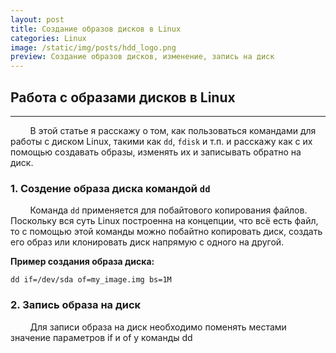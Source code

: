 ```yaml
---
layout: post
title: Создание образов дисков в Linux  
categories: Linux
image: /static/img/posts/hdd_logo.png
preview: Создание образов дисков, изменение, запись на диск
---
```


## Работа с образами дисков в Linux

---
 &nbsp; &nbsp; &nbsp; &nbsp; В этой статье я расскажу о том, как пользоваться командами для работы с диском Linux, такими как ```dd```, ```fdisk``` и т.п. и расскажу как с их помощью создавать образы, изменять их и записывать обратно на диск.


### 1. Создение образа диска командой ```dd```


&nbsp; &nbsp; &nbsp; &nbsp; Команда ```dd``` применяется для побайтового копирования файлов. Поскольку вся суть Linux построенна на концепции, что всё есть файл, то с помощью этой команды можно побайтно копировать диск, создать его образ или клонировать диск напрямую с одного на другой. 


**Пример создания образа диска:**

    dd if=/dev/sda of=my_image.img bs=1M

### 2. Запись образа на диск
&nbsp; &nbsp; &nbsp; &nbsp; Для записи образа на диск необходимо поменять местами значение параметров if и of у команды dd
